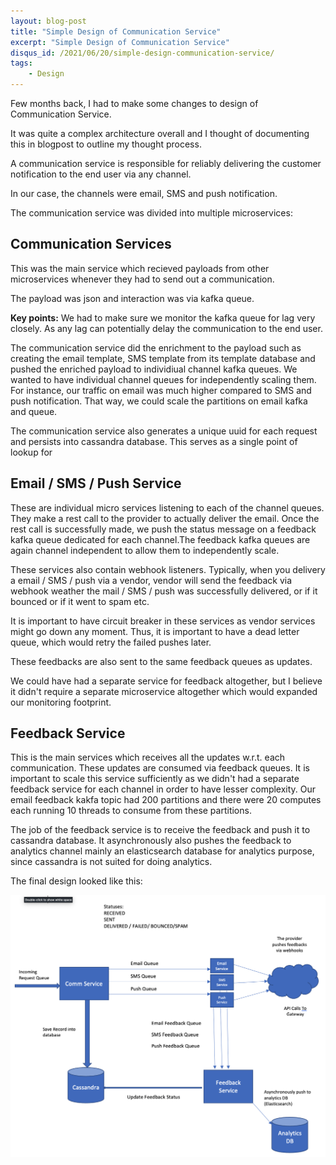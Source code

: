 ```yaml
---
layout: blog-post
title: "Simple Design of Communication Service"
excerpt: "Simple Design of Communication Service"
disqus_id: /2021/06/20/simple-design-communication-service/
tags:
    - Design    
---
```


Few months back, I had to make some changes to design of Communication Service.

It was quite a complex architecture overall and I thought of documenting this in blogpost to outline my thought process.

A communication service is responsible for reliably delivering the customer notification to the end user via any channel.

In our case, the channels were email, SMS and push notification.

The communication service was divided into multiple microservices:

## Communication Services
This was the main service which recieved payloads from other microservices whenever they had to send out a communication.

The payload was json and interaction was via kafka queue.

**Key points:**
We had to make sure we monitor the kafka queue for lag very closely. As any lag can potentially delay the communication to the end user.

The communication service did the enrichment to the payload such as creating the email template, SMS template from its template database and pushed the enriched payload
to individiual channel kafka queues. We wanted to have individual channel queues for independently scaling them. For instance, our traffic on email was much higher compared to SMS and push notification. That way, we could scale the partitions on email kafka and queue.

The communication service also generates a unique uuid for each request and persists into cassandra database. This serves as a single point of lookup for 


## Email / SMS / Push Service
These are individual micro services listening to each of the channel queues. They make a rest call to the provider to actually deliver the email. Once the rest call is successfully made, we push the status message on a feedback kafka queue dedicated for each channel.The feedback kafka queues are again channel independent to allow them to independently scale.

These services also contain webhook listeners. Typically, when you delivery a email / SMS / push via a vendor, vendor will send the feedback via webhook weather the mail / SMS / push was successfully delivered, or if it bounced or if it went to spam etc.

It is important to have circuit breaker in these services as vendor services might go down any moment. Thus, it is important to have a dead letter queue, which would retry the failed pushes later.

These feedbacks are also sent to the same feedback queues as updates.

We could have had a separate service for feedback altogether, but I believe it didn't require a separate microservice altogether which would expanded our monitoring footprint.


## Feedback Service

This is the main services which receives all the updates w.r.t. each communication. These updates are consumed via feedback queues. It is important to scale this service sufficiently as we didn't had a separate feedback service for each channel in order to have lesser complexity. Our email feedback kakfa topic had 200 partitions and there were 20 computes each running 10 threads to consume from these partitions.

The job of the feedback service is to receive the feedback and push it to cassandra database. It asynchronously also pushes the feedback to analytics channel mainly an elasticsearch database for analytics purpose, since cassandra is not suited for doing analytics.

The final design looked like this:

<a href="/images/Blog/comm_service.png"><img src='/images/Blog/comm_service.png' /></a>
